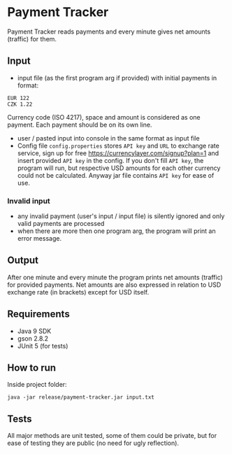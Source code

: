 

# Payment Tracker
Payment Tracker reads payments and every minute gives net amounts (traffic) for them.

## Input
* input file (as the first program arg if provided) with initial payments in format:
```
EUR 122
CZK 1.22
``` 
Currency code (ISO 4217), space and amount is considered as one payment. Each payment should be on its own line.
* user / pasted input into console in the same format as input file
* Config file `config.properties` stores `API key` and `URL` to exchange rate service, sign up for free https://currencylayer.com/signup?plan=1 and insert provided `API key` in the config.
If you don't fill `API key`, the program will run, but respective USD amounts for each other currency could not be calculated.
Anyway jar file contains `API key` for ease of use.

### Invalid input
* any invalid payment (user's input / input file) is silently ignored and only valid payments are processed
* when there are more then one program arg, the program will print an error message.

## Output
After one minute and every minute the program prints net amounts (traffic) for provided payments. 
Net amounts are also expressed in relation to USD exchange rate (in brackets) except for USD itself.

## Requirements
* Java 9 SDK
* gson 2.8.2
* JUnit 5 (for tests)

## How to run
Inside project folder:
```
java -jar release/payment-tracker.jar input.txt 
```

## Tests
All major methods are unit tested, some of them could be private, but for ease of testing they are public (no need for ugly reflection).
